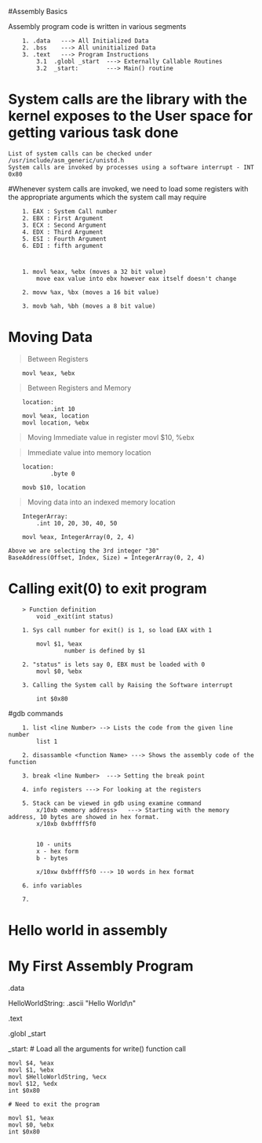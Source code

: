 #Assembly Basics

Assembly program code is written in various segments

		1. .data   ---> All Initialized Data
		2. .bss	   ---> All uninitialized Data
		3. .text   ---> Program Instructions
			3.1  .globl _start  ---> Externally Callable Routines
			3.2  _start:        ---> Main() routine 

# System calls are the library with the kernel exposes to the User space for getting various task done
	List of system calls can be checked under /usr/include/asm_generic/unistd.h
	System calls are invoked by processes using a software interrupt - INT 0x80

#Whenever system calls are invoked, we need to load some registers with the appropriate arguments which the system call may require

		1. EAX : System Call number
		2. EBX : First Argument
		3. ECX : Second Argument
		4. EDX : Third Argument
		5. ESI : Fourth Argument
		6. EDI : fifth argument

# 
		1. movl %eax, %ebx (moves a 32 bit value)
			move eax value into ebx however eax itself doesn't change

		2. movw %ax, %bx (moves a 16 bit value)

		3. movb %ah, %bh (moves a 8 bit value)


# Moving Data
> Between Registers

		movl %eax, %ebx

> Between Registers and Memory

		location:
				.int 10
		movl %eax, location
		movl location, %ebx

> Moving Immediate value in register
		movl $10, %ebx

> Immediate value into memory location

		location:
				.byte 0

		movb $10, location

> Moving data into an indexed memory location
		
		IntegerArray:
			.int 10, 20, 30, 40, 50

		movl %eax, IntegerArray(0, 2, 4)

    Above we are selecting the 3rd integer "30"
	BaseAddress(Offset, Index, Size) = IntegerArray(0, 2, 4)



# Calling exit(0) to exit program

		> Function definition
			void _exit(int status)

		1. Sys call number for exit() is 1, so load EAX with 1

			movl $1, %eax
					number is defined by $1			
	
		2. "status" is lets say 0, EBX must be loaded with 0
			movl $0, %ebx

		3. Calling the System call by Raising the Software interrupt

			int $0x80 
#gdb commands

		1. list <line Number> --> Lists the code from the given line number
			list 1

		2. disassamble <function Name> ---> Shows the assembly code of the function

		3. break <line Number>  ---> Setting the break point 

		4. info registers ---> For looking at the registers

		5. Stack can be viewed in gdb using examine command
			x/10xb <memory address>   ---> Starting with the memory address, 10 bytes are showed in hex format.
			x/10xb 0xbffff5f0

			
			10 - units
			x - hex form
			b - bytes

			x/10xw 0xbffff5f0 ---> 10 words in hex format
					
		6. info variables

		7. 

# Hello world in assembly

# My First Assembly Program
.data
	
HelloWorldString:
	.ascii "Hello World\n"

.text

.globl _start

_start:
	# Load all the arguments for write() function call

	movl $4, %eax
	movl $1, %ebx
	movl $HelloWorldString, %ecx
	movl $12, %edx
	int $0x80

	# Need to exit the program

	movl $1, %eax
	movl $0, %ebx
	int $0x80
 
